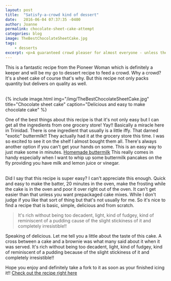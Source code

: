 ```yaml
---
layout: post
title:  "Satisfy-a-crowd kind of dessert"
date:   2016-06-04 07:37:35 -0400
author: Joanne
permalink: chocolate-sheet-cake-attempt
categories: blog
image: TheBestChocolateSheetCake.jpg
tags:
    - desserts
excerpt: <p>A guaranteed crowd pleaser for almost everyone - unless they are gluten and nut intolerant or those rare ones who hate chocolate!?!?!?</p>
---
```



This is a fantastic recipe from the Pioneer Woman which is definitely a keeper and will be my go to dessert recipe to feed a crowd.  Why a crowd? It's a sheet cake of course that's why. But this recipe not only packs quantity but delivers on quality as well.
<br><br>

{% include image.html
            img="/img/TheBestChocolateSheetCake.jpg"
            title="Chocolate sheet cake"
            caption="Delicious and easy to make chocolate cake" %}

One of the best things about this recipe is that it's not only easy but I can get all the ingredients from one grocery store! Yay!! Basically a miracle here in Trinidad. There is one ingredient that usually is a little iffy. That darned "exotic" buttermilk!! They actually had it at the grocery store this time. I was so excited to see it on the shelf I almost bought them all. There's always another option if you can't get your hands on some. This is an easy way to just make some in minutes. [Homemade buttermilk](http://www.foodnetwork.com/recipes/emeril-lagasse/homemade-buttermilk-recipe.html) This really comes in handy especially when I want to whip up some buttermilk pancakes on the fly providing you have milk and lemon juice or vinegar.
<br><br>

Did I say that this recipe is super easy? I can't appreciate this enough. Quick and easy to make the batter, 20 minutes in the oven, make the frosting while the cake is in the oven and poor it over right out of the oven. It can't get easier than that unless you want prepackaged cake mixes. While I don't judge if you like that sort of thing but that's not usually for me. So it's nice to find a recipe that is basic, simple, delicious and from scratch.  


> It's rich without being too decadent, light, kind of fudgey, kind of reminiscent of a pudding cause of the slight stickiness of it and completely irresistible!!


Speaking of delicious. Let me tell you a little about the taste of this cake. A cross between a cake and a brownie was what many said about it when it was served. It's rich without being too decadent, light, kind of fudgey, kind of reminiscent of a pudding because of the slight stickiness of it and completely irresistible!!  

Hope you enjoy and definitely take a fork to it as soon as your finished icing it!! [Check out the recipe right here](http://oliveandmango.com/chocolate-sheet-cake)
